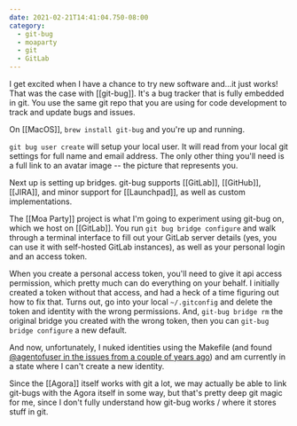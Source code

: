 ```yaml
---
date: 2021-02-21T14:41:04.750-08:00
category:
  - git-bug
  - moaparty
  - git
  - GitLab
---
```

I get excited when I have a chance to try new software and...it just works! That was the case with [[git-bug]]. It's a bug tracker that is fully embedded in git. You use the same git repo that you are using for code development to track and update bugs and issues.

On [[MacOS]], `brew install git-bug` and you're up and running. 

`git bug user create` will setup your local user. It will read from your local git settings for full name and email address. The only other thing you'll need is a full link to an avatar image -- the picture that represents you.

Next up is setting up bridges. git-bug supports [[GitLab]], [[GitHub]], [[JIRA]], and minor support for [[Launchpad]], as well as custom implementations.

The [[Moa Party]] project is what I'm going to experiment using git-bug on, which we host on [[GitLab]]. You run `git bug bridge configure` and walk through a terminal interface to fill out your GitLab server details (yes, you can use it with self-hosted GitLab instances), as well as your personal login and an access token.

When you create a personal access token, you'll need to give it api access permission, which pretty much can do everything on your behalf. I initially created a token without that access, and had a heck of a time figuring out how to fix that. Turns out, go into your local `~/.gitconfig` and delete the token and identity with the wrong permissions. And, `git-bug bridge rm` the original bridge you created with the wrong token, then you can `git-bug bridge configure` a new default.

And now, unfortunately, I nuked identities using the Makefile (and found [@agentofuser in the issues from a couple of years ago](https://github.com/MichaelMure/git-bug/issues/230)) and am currently in a state where I can't create a new identity.

Since the [[Agora]] itself works with git a lot, we may actually be able to link git-bugs with the Agora itself in some way, but that's pretty deep git magic for me, since I don't fully understand how git-bug works / where it stores stuff in git.
